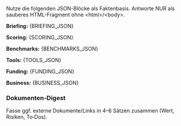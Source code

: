 <!-- Basis-Kontext -->
<p>Nutze die folgenden JSON-Blöcke als Faktenbasis. Antworte NUR als sauberes HTML-Fragment ohne &lt;html&gt;/&lt;body&gt;.</p>
<p><b>Briefing:</b> {BRIEFING_JSON}</p>
<p><b>Scoring:</b> {SCORING_JSON}</p>
<p><b>Benchmarks:</b> {BENCHMARKS_JSON}</p>
<p><b>Tools:</b> {TOOLS_JSON}</p>
<p><b>Funding:</b> {FUNDING_JSON}</p>
<p><b>Business:</b> {BUSINESS_JSON}</p>
<h3>Dokumenten‑Digest</h3><p>Fasse ggf. externe Dokumente/Links in 4–6 Sätzen zusammen (Wert, Risiken, To‑Dos).</p>